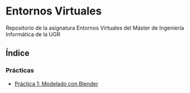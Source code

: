 # Entornos Virtuales

Repositorio de la asignatura Entornos Virtuales del Máster de Ingeniería Informática de la UGR

## Índice

### Prácticas

* [Práctica 1: Modelado con Blender](P1/README.md)